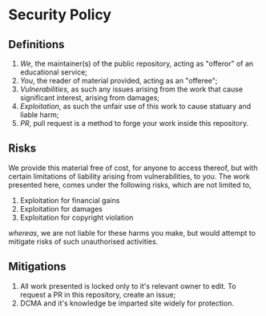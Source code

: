 # Security Policy

## Definitions 

1. <i>We</i>, the maintainer(s) of the public repository, acting as "offeror" of an educational service;
2. <i>You</i>, the reader of material provided, acting as an "offeree";
3. <i>Vulnerabilities</i>, as such any issues arising from the work that cause significant interest, arising from damages;
4. <i>Exploitation</i>, as such the unfair use of this work to cause statuary and liable harm;
5. <i>PR</i>, pull request is a method to forge your work inside this repository.
## Risks
We provide this material free of cost, for anyone to access thereof, but with certain limitations of liability arising from vulnerabilities, to you. The work presented here, comes under the following risks, which are not limited to,
1. Exploitation for financial gains
2. Exploitation for damages
3. Exploitation for copyright violation

<i>whereas</i>, we are not liable for these harms you make, but would attempt to mitigate risks of such unauthorised activities. 

## Mitigations
1. All work presented is locked only to it's relevant owner to edit. To request a PR in this repository, create an issue;
2. DCMA and it's knowledge be imparted site widely for protection.
